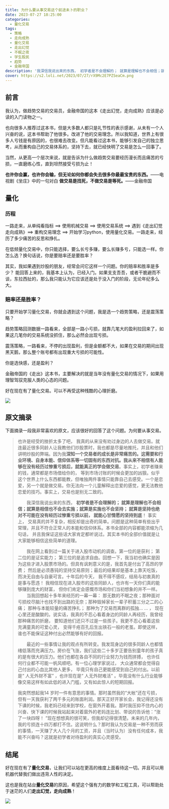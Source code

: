 ```yaml
---
title: 为什么要从事交易这个前途未卜的职业？
date: 2023-07-27 18:25:00
categories:
  - 量化交易
tags:
  - 策略
  - 走向成熟
  - 量化交易
  - 走出幻觉
  - 不眠之夜
  - 学生股民
  - 趋势
  - 金融帝国
description: '我深信我说出来的东西， 初学者是不会理解的； 就算是理解也不会相信；就算是相信也不会去实施；就算是实施也不会坚持； 就算是坚持也绝对不可能在没有经历过惨重亏损以前， 就能心甘情愿的坚持到底！'
cover: https://s2.loli.net/2023/07/27/rX9Mc2E7PZSeaCm.png
---
```

## 前言

我认为，做趋势交易的交易员，金融帝国的这本《走出幻觉，走向成熟》应该是必读的入门读物之一。

也向很多人推荐过这本书，但是大多数人都只是礼节性的表示感谢，从未有一个人兴奋的说，这本书帮助了他很多。改进了他的交易理念。所以我知道，世界上有很多人亏钱是有原因的，也很难去改变。但凡能看过这本书，能够引发自己的独立思考，从而重构自己的交易体系的，坚持下去，就已经快明了交易是怎么一回事了。

当然，从更高一个层次来说，就是告诉为什么做趋势交易要经历漫长而且痛苦的亏损，一直磨练心性，直到坦然接受亏损为止！

**也许你会赢，也许你会输，但无论如何你都会失去很多你最最宝贵的东西。**——电视剧《坐庄》中的一句对白
**做交易是找死，不做交易是等死。**——金融帝国

## 量化

### 历程

一路走来，从单纯看指标 ==> 使用机械交易 ==> 使用交易系统 ==> 遇到《走出幻觉 走向成熟》==> 重构交易理念 ==> 开始学习python，使用量化交易。一路走来，经历了多少痛苦的反思和挣扎。

在低频量化交易中，你只能选择，要么长亏多赚，要么长赚多亏，只能选一样。你怎么选？换句话说，你是要赔率还是要胜率？

其实，我如果遇到炒股的朋友，经常会问它这样一个问题。你的赔率和胜率是多少？ 能回答上来的，我基本上认为，已经入门。如果支支吾吾，或者干脆避而不谈，东拉西扯的，那么我只能认为它应该还是处于没入门的阶段，无论年纪多么大。

### 赔率还是胜率？

只要开始学习量化交易，你就会遇到这个问题，我是选一个趋势策略，还是震荡策略？

趋势策略回测数据一路看来，全部是一路小亏损，就靠几笔大的盈利拉回来了，如果这几笔你的交易系统没抓住，那么必然会出现亏损。

震荡策略，一路看来，不停的出现盈利，但是金额都不大，如果在交易的期间出现黑天鹅，那么整个账号都有出现重大亏损的可能性。

你是选快感，还是盈利？

金融帝国的《走出》这本书，主要解决的就是当年没有量化交易的情况下，如果用理智驾驭克服人类的心态的问题。

好在现在有了量化交易。可以不再受这种残酷的心理折磨。

![](https://s2.loli.net/2023/07/28/EpubXldyjmB45oN.jpg)

## 原文摘录

下面摘录一段我非常喜欢的原文，应该很好的回答了这个问题。为何要从事交易。

> 也许是经受的挫折太多了吧， 我真的从来没有劝过身边的人去做交易。就连最近很多同龄人让我教他们炒股票时，我也都是尽量地推托，并且和他们讲明炒股的弊端。因为我**深知一个交易者的成长是非常痛苦的。这需要和行业环境、自身本能、信仰体系等一切固有的东西对抗。我从来不相信有人能够在没有经历过惨重亏损后，就能真正的学会做交易**。事实上，初学者赚来的钱，通常都是市场借给你的， 等到市场讨账的时候会更加的凶狠。似乎这个世界上什么东西都能教，但唯独两件事情只能靠自己去感受。一个是恋爱，另一个就是做交易。你无法向一个儿童解释出恋爱的感觉，更无法教他恋爱的技巧。事实上，交易也是别无二致的。
>
> 　　我深信我说出来的东西， **初学者是不会理解的； 就算是理解也不会相信；就算是相信也不会去实施；就算是实施也不会坚持； 就算是坚持也绝对不可能在没有经历过惨重亏损以前， 就能心甘情愿的坚持到底**！ 事实上， 交易真的并不复杂，相反却是出奇的简单。问题是这种简单有些出乎常理，并且不符合正常人的本能和信仰体系。本书全部的内容都能浓缩为几句话， 并且我保证这些话大家肯定都听说过。其实本书的全部价值就是让大家能够相信这些简单的道理。
>
> 　　我在网上看到过一篇关于进入股市动机的调查。第一位的是获利； 第二位的是证实能力； 第三位的是追求自由。回想一下，我当初也确实是因为这些才进入股票市场的。但具有讽刺意义的是，我首先是付出了高昂的学费； 然后是必须愚钝的坚持交易原则；最后的结果却是基本上靠天吃饭， 而决无自由与自豪可言。十年后的今天， 我不得不感叹，结局与初衷真的是事与愿违！ 我相信现在进入股市的这些同龄人，也许有一天你们真的能够赚到庞大的财富， 但你们肯定会感慨市场和你们当初想象的并不一样。
> 　　当我回想起十多年来经历的一幕一幕： 那无数的不眠之夜；那种面对亏损绞尽脑汁也找不到出路的无奈；那种毁掉家长一辈子积蓄三分之二的心痛； 那种与本能较量的痛苦挣扎； 那种为了交易而离群的孤独… … ， 现在心里还是酸酸的。说实话，我真的不忍心看着身边的同龄人再经历，我曾经那种痛苦的折磨， 要知道他们还只不过是一些孩子。我更不忍心看着这些充满童真的可爱心灵， 变得千疮百孔后生出铁石一般的老茧。即使这样， 谁也不能保证这种付出必然能够有好的回报。
>
> 　　最近的一些事情让我的观点有所转变。我发现身边的很多同龄人也都情绪低落而充满压力。房价在飞涨，我们这些二十多岁正要告别童年的孩子真的是有很大的压力。他们也都在各自不同的行业努力为钱而拼搏， 也许任何行业都不可能一帆风顺吧。有一位心理学家说过， 大众通常都会觉得自己付出的心血比其他人更多， 毕竟只有自己更能感受到自己的付出。以前是“ 人无外财不富” ，也许现在是“ 人无外财难活” 。毕竟没有什么行业能够像交易这样有如此低的进入门槛，又有如此惊人的短期回报。

> 我突然想起我14 岁时一件有意思的事情。那时虽然我的“大帐”还在亏损，但有一天我获利了两千多元的账面利润。那天正好开家长会，我记得还没有下课的时候，我老妈已经来到学校，在窗外开着我。那时我压抑不住内心的兴奋、快下课的时候我站起来对着窗外的老妈连比划、带说的告诉他：“涨了一块四呀！ ”现在想想真的很可笑，但我却记得很清楚。未来的几年内，我的亏损连十四万都打不住。这说明什么？那时我认为交易是一种不劳而获的事情，一天赚了大人几个月的工资，并且（当时认为）没有任何成本，我能不兴奋吗？这就是初学者对待盈利的真实心灵感受。

## 结尾

好在现在有了**量化交易**，让我们可以站在更高的维度上面看待这一切。并且可以用机器代替我们做出违背人性的决定。

这也是我在站台**量化交易**的原因，希望这个强有力的数学和工程工具，可以帮助处于迷茫的人们**走出幻觉，走向成熟**！

![](https://s2.loli.net/2023/07/28/4pHqyEroSgVID3G.jpg)